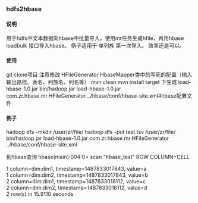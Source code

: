 ### hdfs2hbase
#### 说明
用于hdfs中文本数据向hbase中批量导入，使用mr任务生成hfile，再用hbase loadbulk 接口导入hbase。
例子适用于 单列族 第一次导入。
效率还是可以。

#### 使用
git clone项目
注意修改 HFileGenerator HbaseMapper类中的写死的配置（输入输出路径、表名、列族名、列名等）
mvn clean
mvn install
target 下生成 load-hbase-1.0.jar
bin/hadoop jar load-hbase-1.0.jar com.zr.hbase.mr.HFileGenerator ../hbase/conf/hbase-site.xml#hbase配置文件

#### 例子
hadoop dfs -mkdir /user/zr/file/
hadoop dfs -put test.tsv /user/zr/file/
bin/hadoop jar load-hbase-1.0.jar com.zr.hbase.mr.HFileGenerator ../hbase/conf/hbase-site.xml

到hbase查询
hbase(main):004:0> scan "hbase_test"
ROW                                      COLUMN+CELL                                                                                                          


 1                                       column=dim:dim1, timestamp=1487833017843, value=a                                                                    
 1                                       column=dim:dim2, timestamp=1487833017843, value=b                                                                    
 2                                       column=dim:dim1, timestamp=1487833018112, value=c                                                                    
 2                                       column=dim:dim2, timestamp=1487833018112, value=d                                                                    
2 row(s) in 15.9110 seconds
